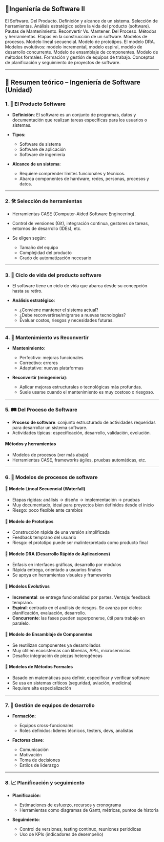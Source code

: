 ## 📘Ingeniería de Software II
>
El Software. Del Producto. Definición y alcance de un sistema. Selección de herramientas. Análisis estratégico sobre la vida del producto (software). Pautas de Mantenimiento. Reconvertir Vs. Mantener. Del Proceso. Métodos y herramientas. Etapas en la construcción de un software. Modelos de procesos. Modelo lineal secuencial. Modelo de prototipos. El modelo DRA. Modelos evolutivos: modelo incremental, modelo espiral, modelo de desarrollo concurrente. Modelo de ensamblaje de componentes. Modelo de métodos formales. Formación y gestión de equipos de trabajo. Conceptos de planificación y seguimiento de proyectos de software. 

---


## 🧠 Resumen teórico – Ingeniería de Software (Unidad)

### 1. 💾 **El Producto Software**

* **Definición**: El software es un conjunto de programas, datos y documentación que realizan tareas específicas para los usuarios o sistemas.

* **Tipos**:

  * Software de sistema
  * Software de aplicación
  * Software de ingeniería

* **Alcance de un sistema**:

  * Requiere comprender límites funcionales y técnicos.
  * Abarca componentes de hardware, redes, personas, procesos y datos.

---

### 2. 🛠️ **Selección de herramientas**

* Herramientas CASE (Computer-Aided Software Engineering).
* Control de versiones (Git), integración continua, gestores de tareas, entornos de desarrollo (IDEs), etc.
* Se eligen según:

  * Tamaño del equipo
  * Complejidad del producto
  * Grado de automatización necesario

---

### 3. 🧩 **Ciclo de vida del producto software**

* El software tiene un ciclo de vida que abarca desde su concepción hasta su retiro.
* **Análisis estratégico**:

  * ¿Conviene mantener el sistema actual?
  * ¿Debe reconvertirse/migrarse a nuevas tecnologías?
  * Evaluar costos, riesgos y necesidades futuras.

---

### 4. 🔧 **Mantenimiento vs Reconvertir**

* **Mantenimiento**:

  * Perfectivo: mejoras funcionales
  * Correctivo: errores
  * Adaptativo: nuevas plataformas

* **Reconvertir (reingeniería)**:

  * Aplicar mejoras estructurales o tecnológicas más profundas.
  * Suele usarse cuando el mantenimiento es muy costoso o riesgoso.

---

### 5. 🛤️ **Del Proceso de Software**

* **Proceso de software**: conjunto estructurado de actividades requeridas para desarrollar un sistema software.
* Actividades típicas: especificación, desarrollo, validación, evolución.

#### Métodos y herramientas

* Modelos de procesos (ver más abajo)
* Herramientas CASE, frameworks ágiles, pruebas automáticas, etc.

---

### 6. 🔁 **Modelos de procesos de software**

#### 📍 Modelo Lineal Secuencial (Waterfall)

* Etapas rígidas: análisis → diseño → implementación → pruebas
* Muy documentado, ideal para proyectos bien definidos desde el inicio
* Riesgo: poco flexible ante cambios

#### 🧪 Modelo de Prototipos

* Construcción rápida de una versión simplificada
* Feedback temprano del usuario
* Riesgo: el prototipo puede ser malinterpretado como producto final

#### 🔄 Modelo DRA (Desarrollo Rápido de Aplicaciones)

* Énfasis en interfaces gráficas, desarrollo por módulos
* Rápida entrega, orientado a usuarios finales
* Se apoya en herramientas visuales y frameworks

#### 🚀 Modelos Evolutivos

* **Incremental**: se entrega funcionalidad por partes. Ventaja: feedback temprano.
* **Espiral**: centrado en el análisis de riesgos. Se avanza por ciclos: planificación, evaluación, desarrollo.
* **Concurrente**: las fases pueden superponerse, útil para trabajo en paralelo.

#### 🧱 Modelo de Ensamblaje de Componentes

* Se reutilizan componentes ya desarrollados
* Muy útil en ecosistemas con librerías, APIs, microservicios
* Desafío: integración de piezas heterogéneas

#### 🧮 Modelos de Métodos Formales

* Basado en matemáticas para definir, especificar y verificar software
* Se usa en sistemas críticos (seguridad, aviación, medicina)
* Requiere alta especialización

---

### 7. 👥 **Gestión de equipos de desarrollo**

* **Formación**:

  * Equipos cross-funcionales
  * Roles definidos: líderes técnicos, testers, devs, analistas
* **Factores clave**:

  * Comunicación
  * Motivación
  * Toma de decisiones
  * Estilos de liderazgo

---

### 8. 📈 **Planificación y seguimiento**

* **Planificación**:

  * Estimaciones de esfuerzo, recursos y cronograma
  * Herramientas como diagramas de Gantt, métricas, puntos de historia

* **Seguimiento**:

  * Control de versiones, testing continuo, reuniones periódicas
  * Uso de KPIs (indicadores de desempeño)

